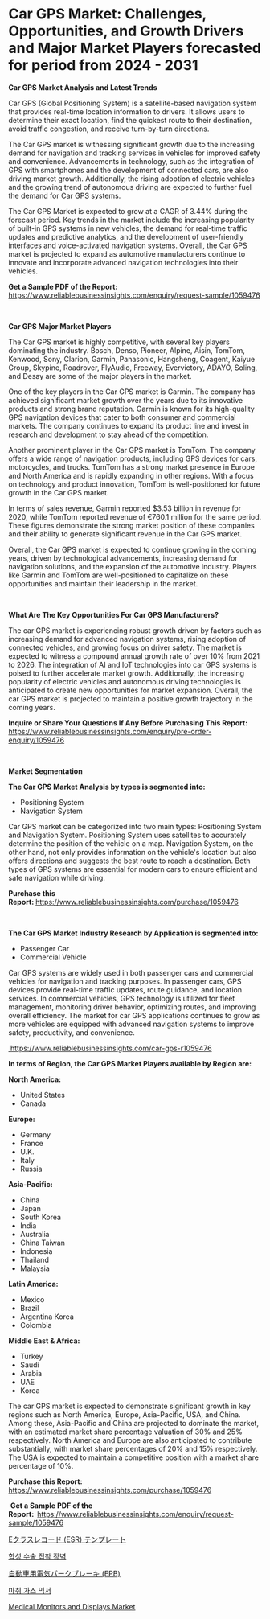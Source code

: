 <p><h1>Car GPS Market: Challenges, Opportunities, and Growth Drivers and Major Market Players forecasted for period from 2024 - 2031</h1></p><p><strong>Car GPS Market Analysis and Latest Trends</strong></p>
<p><p>Car GPS (Global Positioning System) is a satellite-based navigation system that provides real-time location information to drivers. It allows users to determine their exact location, find the quickest route to their destination, avoid traffic congestion, and receive turn-by-turn directions.</p><p>The Car GPS market is witnessing significant growth due to the increasing demand for navigation and tracking services in vehicles for improved safety and convenience. Advancements in technology, such as the integration of GPS with smartphones and the development of connected cars, are also driving market growth. Additionally, the rising adoption of electric vehicles and the growing trend of autonomous driving are expected to further fuel the demand for Car GPS systems.</p><p>The Car GPS Market is expected to grow at a CAGR of 3.44% during the forecast period. Key trends in the market include the increasing popularity of built-in GPS systems in new vehicles, the demand for real-time traffic updates and predictive analytics, and the development of user-friendly interfaces and voice-activated navigation systems. Overall, the Car GPS market is projected to expand as automotive manufacturers continue to innovate and incorporate advanced navigation technologies into their vehicles.</p></p>
<p><strong>Get a Sample PDF of the Report:&nbsp;</strong> <a href="https://www.reliablebusinessinsights.com/enquiry/request-sample/1059476">https://www.reliablebusinessinsights.com/enquiry/request-sample/1059476</a></p>
<p>&nbsp;</p>
<p><strong>Car GPS Major Market Players</strong></p>
<p><p>The Car GPS market is highly competitive, with several key players dominating the industry. Bosch, Denso, Pioneer, Alpine, Aisin, TomTom, Kenwood, Sony, Clarion, Garmin, Panasonic, Hangsheng, Coagent, Kaiyue Group, Skypine, Roadrover, FlyAudio, Freeway, Evervictory, ADAYO, Soling, and Desay are some of the major players in the market.</p><p>One of the key players in the Car GPS market is Garmin. The company has achieved significant market growth over the years due to its innovative products and strong brand reputation. Garmin is known for its high-quality GPS navigation devices that cater to both consumer and commercial markets. The company continues to expand its product line and invest in research and development to stay ahead of the competition.</p><p>Another prominent player in the Car GPS market is TomTom. The company offers a wide range of navigation products, including GPS devices for cars, motorcycles, and trucks. TomTom has a strong market presence in Europe and North America and is rapidly expanding in other regions. With a focus on technology and product innovation, TomTom is well-positioned for future growth in the Car GPS market.</p><p>In terms of sales revenue, Garmin reported $3.53 billion in revenue for 2020, while TomTom reported revenue of €760.1 million for the same period. These figures demonstrate the strong market position of these companies and their ability to generate significant revenue in the Car GPS market.</p><p>Overall, the Car GPS market is expected to continue growing in the coming years, driven by technological advancements, increasing demand for navigation solutions, and the expansion of the automotive industry. Players like Garmin and TomTom are well-positioned to capitalize on these opportunities and maintain their leadership in the market.</p></p>
<p>&nbsp;</p>
<p><strong>What Are The Key Opportunities For Car GPS Manufacturers?</strong></p>
<p><p>The car GPS market is experiencing robust growth driven by factors such as increasing demand for advanced navigation systems, rising adoption of connected vehicles, and growing focus on driver safety. The market is expected to witness a compound annual growth rate of over 10% from 2021 to 2026. The integration of AI and IoT technologies into car GPS systems is poised to further accelerate market growth. Additionally, the increasing popularity of electric vehicles and autonomous driving technologies is anticipated to create new opportunities for market expansion. Overall, the car GPS market is projected to maintain a positive growth trajectory in the coming years.</p></p>
<p><strong>Inquire or Share Your Questions If Any Before Purchasing This Report:</strong> <a href="https://www.reliablebusinessinsights.com/enquiry/pre-order-enquiry/1059476">https://www.reliablebusinessinsights.com/enquiry/pre-order-enquiry/1059476</a></p>
<p>&nbsp;</p>
<p><strong>Market Segmentation</strong></p>
<p><strong>The Car GPS Market Analysis by types is segmented into:</strong></p>
<p><ul><li>Positioning System</li><li>Navigation System</li></ul></p>
<p><p>Car GPS market can be categorized into two main types: Positioning System and Navigation System. Positioning System uses satellites to accurately determine the position of the vehicle on a map. Navigation System, on the other hand, not only provides information on the vehicle's location but also offers directions and suggests the best route to reach a destination. Both types of GPS systems are essential for modern cars to ensure efficient and safe navigation while driving.</p></p>
<p><strong>Purchase this Report:&nbsp;</strong><a href="https://www.reliablebusinessinsights.com/purchase/1059476">https://www.reliablebusinessinsights.com/purchase/1059476</a></p>
<p>&nbsp;</p>
<p><strong>The Car GPS Market Industry Research by Application is segmented into:</strong></p>
<p><ul><li>Passenger Car</li><li>Commercial Vehicle</li></ul></p>
<p><p>Car GPS systems are widely used in both passenger cars and commercial vehicles for navigation and tracking purposes. In passenger cars, GPS devices provide real-time traffic updates, route guidance, and location services. In commercial vehicles, GPS technology is utilized for fleet management, monitoring driver behavior, optimizing routes, and improving overall efficiency. The market for car GPS applications continues to grow as more vehicles are equipped with advanced navigation systems to improve safety, productivity, and convenience.</p></p>
<p><a href="https://www.reliablebusinessinsights.com/car-gps-r1059476">&nbsp;https://www.reliablebusinessinsights.com/car-gps-r1059476</a></p>
<p><strong>In terms of Region, the Car GPS Market Players available by Region are:</strong></p>
<p>
    <p> <strong> North America: </strong>
        <ul>
            <li>United States</li>
            <li>Canada</li>
        </ul>
        </p> 
    <p> <strong> Europe: </strong>
        <ul>
            <li>Germany</li>
            <li>France</li>
            <li>U.K.</li>
            <li>Italy</li>
            <li>Russia</li>
        </ul>
        </p> 
    <p> <strong> Asia-Pacific: </strong>
        <ul>
            <li>China</li>
            <li>Japan</li>
            <li>South Korea</li>
            <li>India</li>
            <li>Australia</li>
            <li>China Taiwan</li>
            <li>Indonesia</li>
            <li>Thailand</li>
            <li>Malaysia</li>
        </ul>
        </p> 
    <p> <strong> Latin America: </strong>
        <ul>
            <li>Mexico</li>
            <li>Brazil</li>
            <li>Argentina Korea</li>
            <li>Colombia</li>
        </ul>
        </p> 
    <p> <strong> Middle East & Africa: </strong>
        <ul>
            <li>Turkey</li>
            <li>Saudi</li>
            <li>Arabia</li>
            <li>UAE</li>
            <li>Korea</li>
        </ul>
    </p>
    </p>
<p><p>The car GPS market is expected to demonstrate significant growth in key regions such as North America, Europe, Asia-Pacific, USA, and China. Among these, Asia-Pacific and China are projected to dominate the market, with an estimated market share percentage valuation of 30% and 25% respectively. North America and Europe are also anticipated to contribute substantially, with market share percentages of 20% and 15% respectively. The USA is expected to maintain a competitive position with a market share percentage of 10%.</p></p>
<p><strong>Purchase this Report: </strong><a href="https://www.reliablebusinessinsights.com/purchase/1059476">https://www.reliablebusinessinsights.com/purchase/1059476</a></p>
<p>&nbsp;<strong>Get a Sample PDF of the Report:&nbsp;&nbsp;</strong><a href="https://www.reliablebusinessinsights.com/enquiry/request-sample/1059476">https://www.reliablebusinessinsights.com/enquiry/request-sample/1059476</a></p>
<p><strong></strong></p>
<p><p><a href="https://github.com/xtkhtofdt934839/Market-Research-Report-List-2/blob/main/8304094120178.md">Eクラスレコード (ESR) テンプレート</a></p><p><a href="https://github.com/sarassiksa/Market-Research-Report-List-1/blob/main/2573807127232.md">합성 수술 접착 장벽</a></p><p><a href="https://github.com/LeoraEber/Market-Research-Report-List-1/blob/main/2803025120177.md">自動車用電気パークブレーキ (EPB)</a></p><p><a href="https://github.com/tukangkrupk/Market-Research-Report-List-1/blob/main/6208320127231.md">마취 가스 믹서</a></p><p><a href="https://github.com/AnnChovey2023/Market-Research-Report-List-1/blob/main/medical-monitors-and-displays-market.md">Medical Monitors and Displays Market</a></p></p>